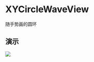 # XYCircleWaveView
随手势画的圆环
## 演示
![](https://github.com/yuan7016/XYCircleWaveView/screenshot/xywave.gif)
